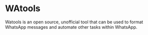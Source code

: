 # WAtools

Watools is an open source, unofficial tool that can be used to format WhatsApp messages and automate other tasks within WhatsApp.

